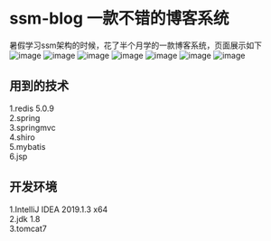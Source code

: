 # ssm-blog 一款不错的博客系统

暑假学习ssm架构的时候，花了半个月学的一款博客系统，页面展示如下
![image](https://github.com/JavaBull-dev/my-ssm-blog/blob/master/img/1.jpg)
![image](https://github.com/JavaBull-dev/my-ssm-blog/blob/master/img/2.jpg)
![image](https://github.com/JavaBull-dev/my-ssm-blog/blob/master/img/3.jpg)
![image](https://github.com/JavaBull-dev/my-ssm-blog/blob/master/img/4.jpg)
![image](https://github.com/JavaBull-dev/my-ssm-blog/blob/master/img/5.jpg)
![image](https://github.com/JavaBull-dev/my-ssm-blog/blob/master/img/6.jpg)
![image](https://github.com/JavaBull-dev/my-ssm-blog/blob/master/img/7.jpg)

## 用到的技术
1.redis 5.0.9  
2.spring   
3.springmvc  
4.shiro  
5.mybatis  
6.jsp  

## 开发环境
1.IntelliJ IDEA 2019.1.3 x64  
2.jdk 1.8  
3.tomcat7  

